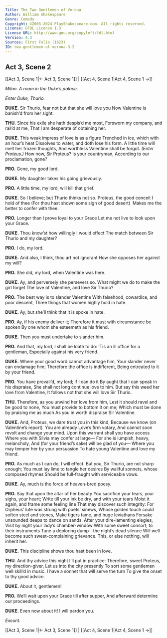 ```yaml
---
Title: The Two Gentlemen of Verona
Author: William Shakespeare
Genre: Comedy
Copyright: ©2005-2024 PlayShakespeare.com. All rights reserved.
License: GFDL License 1.3
License URL: http://www.gnu.org/copyleft/fdl.html
Version: 4.3
Sources: First Folio (1623)
ID: two-gentlemen-of-verona-3-2
---
```


## Act 3, Scene 2
[[Act 3, Scene 1|← Act 3, Scene 1]] | [[Act 4, Scene 1|Act 4, Scene 1 →]]

*Milan. A room in the Duke’s palace.*

*Enter Duke, Thurio.*

**DUKE.**
Sir Thurio, fear not but that she will love you
Now Valentine is banish’d from her sight.

**THU.**
Since his exile she hath despis’d me most,
Forsworn my company, and rail’d at me,
That I am desperate of obtaining her.

**DUKE.**
This weak impress of love is as a figure
Trenched in ice, which with an hour’s heat
Dissolves to water, and doth lose his form.
A little time will melt her frozen thoughts,
And worthless Valentine shall be forgot.
*(Enter Proteus.)*
How now, Sir Proteus? Is your countryman,
According to our proclamation, gone?

**PRO.**
Gone, my good lord.

**DUKE.**
My daughter takes his going grievously.

**PRO.**
A little time, my lord, will kill that grief.

**DUKE.**
So I believe; but Thurio thinks not so.
Proteus, the good conceit I hold of thee
(For thou hast shown some sign of good desert) 
Makes me the better to confer with thee.

**PRO.**
Longer than I prove loyal to your Grace
Let me not live to look upon your Grace.

**DUKE.**
Thou know’st how willingly I would effect
The match between Sir Thurio and my daughter?

**PRO.**
I do, my lord.

**DUKE.**
And also, I think, thou art not ignorant
How she opposes her against my will?

**PRO.**
She did, my lord, when Valentine was here.

**DUKE.**
Ay, and perversely she persevers so.
What might we do to make the girl forget
The love of Valentine, and love Sir Thurio?

**PRO.**
The best way is to slander Valentine
With falsehood, cowardice, and poor descent,
Three things that women highly hold in hate.

**DUKE.**
Ay, but she’ll think that it is spoke in hate.

**PRO.**
Ay, if his enemy deliver it;
Therefore it must with circumstance be spoken
By one whom she esteemeth as his friend.

**DUKE.**
Then you must undertake to slander him.

**PRO.**
And that, my lord, I shall be loath to do:
’Tis an ill office for a gentleman,
Especially against his very friend.

**DUKE.**
Where your good word cannot advantage him,
Your slander never can endamage him;
Therefore the office is indifferent,
Being entreated to it by your friend.

**PRO.**
You have prevail’d, my lord; if I can do it
By aught that I can speak in his dispraise,
She shall not long continue love to him.
But say this weed her love from Valentine,
It follows not that she will love Sir Thurio.

**THU.**
Therefore, as you unwind her love from him,
Lest it should ravel and be good to none,
You must provide to bottom it on me;
Which must be done by praising me as much
As you in worth dispraise Sir Valentine.

**DUKE.**
And, Proteus, we dare trust you in this kind,
Because we know (on Valentine’s report) 
You are already Love’s firm votary,
And cannot soon revolt and change your mind.
Upon this warrant shall you have access
Where you with Silvia may confer at large⁠—
For she is lumpish, heavy, melancholy,
And (for your friend’s sake) will be glad of you⁠—
Where you may temper her by your persuasion
To hate young Valentine and love my friend.

**PRO.**
As much as I can do, I will effect.
But you, Sir Thurio, are not sharp enough;
You must lay lime to tangle her desires
By wailful sonnets, whose composed rhymes
Should be full-fraught with serviceable vows.

**DUKE.**
Ay, much is the force of heaven-bred poesy.

**PRO.**
Say that upon the altar of her beauty
You sacrifice your tears, your sighs, your heart;
Write till your ink be dry, and with your tears
Moist it again, and frame some feeling line
That may discover such integrity:
For Orpheus’ lute was strung with poets’ sinews,
Whose golden touch could soften steel and stones,
Make tigers tame, and huge leviathans
Forsake unsounded deeps to dance on sands.
After your dire-lamenting elegies,
Visit by night your lady’s chamber-window
With some sweet consort; to their instruments
Tune a deploring dump—the night’s dead silence
Will well become such sweet-complaining grievance.
This, or else nothing, will inherit her.

**DUKE.**
This discipline shows thou hast been in love.

**THU.**
And thy advice this night I’ll put in practice:
Therefore, sweet Proteus, my direction-giver,
Let us into the city presently
To sort some gentlemen well skill’d in music.
I have a sonnet that will serve the turn
To give the onset to thy good advice.

**DUKE.**
About it, gentlemen!

**PRO.**
We’ll wait upon your Grace till after supper,
And afterward determine our proceedings.

**DUKE.**
Even now about it! I will pardon you.

*Exeunt.*

[[Act 3, Scene 1|← Act 3, Scene 1]] | [[Act 4, Scene 1|Act 4, Scene 1 →]]